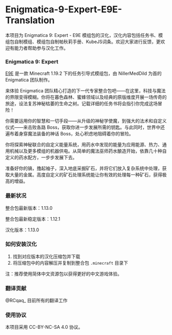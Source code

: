 # Enigmatica-9-Expert-E9E-Translation

本项目为 Enigmatica 9: Expert - E9E 模组包的汉化，汉化内容包括任务书、模组包自制模组、模组包自制帕秋莉手册、KubeJS词条。欢迎大家进行反馈，更欢迎有能力者帮助参与汉化工作。

### Enigmatica 9: Expert

[E9E](https://www.curseforge.com/minecraft/modpacks/enigmatica9expert) 是一款 Minecraft 1.19.2 下的任务引导式模组包，由 NillerMedDild 为首的 Enigmatica 团队制作。

来体验 Enigmatica 团队精心打造的下一代专家整合包吧——在这里，科技与魔法的界限变得模糊。你将在暮色森林、蜜蜂领域以及经典的原版维度开展一场传奇的旅途，设法复苏神秘枯萎的生命之树。记载详细的任务书将会指引你完成这场冒险！

你需要运用你的智慧和一切手段——从升级的神秘学使魔，到强大的法术和自定义仪式——来击败各路 Boss，获取你进一步发展所需的钥匙。与此同时，世界中还遍布着身穿魔法装备的神话 Boss，处心积虑地阻碍着你的冒险。

你将探索神秘联合的自定义能量系统，用药水中发现的能量为应用能源、热力、通用机械以及更多模组的机器供电。从简单的魔法巫师药水酿造开始，依靠几十种自定义的药水配方，一步步发展下去。

准备好你的镐，撸起袖子，深入地底采掘矿石，并将它们放入复杂系统中处理，获取大量的金属。高度自定义的矿石处理系统能让你有效的处理每一种矿石，获得极高的增益。

### 最新状况

整合包最新版本：1.13.0

整合包最新稳定版本：1.12.1

汉化版本：1.13.0

### 如何安装汉化

1. 找到对应版本的汉化压缩包并下载
2. 将压缩包中的内容解压并复制到整合包 `.minecraft` 目录下

注：推荐使用简体中文资源包以获得更好的中文游戏体验。

### 翻译贡献

@RCqaq_ 目前所有的翻译工作

### 使用协议

本项目采用 CC-BY-NC-SA 4.0 协议。